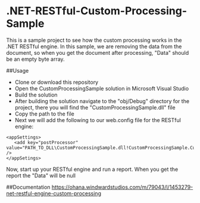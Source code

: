 # .NET-RESTful-Custom-Processing-Sample
This is a sample project to see how the custom processing works in the .NET RESTful engine. In this sample, we are removing the data from the document, so when you get the document after processing, "Data" should be an empty byte array.

##Usage
* Clone or download this repository
* Open the CustomProcessingSample solution in Microsoft Visual Studio
* Build the solution
* After building the solution navigate to the "obj/Debug" directory for the project, there you will find the "CustomProcessingSample.dll" file
* Copy the path to the file
* Next we will add the following to our web.config file for the RESTful engine:
```
<appSettings>
   <add key="postProcessor" value="PATH_TO_DLL\CustomProcessingSample.dll!CustomProcessingSample.CustomProcessor" />
</appSetings>
```
Now, start up your RESTful engine and run a report. When you get the report the "Data" will be null

##Documentation 
https://ohana.windwardstudios.com/m/79043/l/1453279-net-restful-engine-custom-processing
